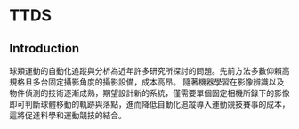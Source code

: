 # TTDS

## Introduction

球類運動的自動化追蹤與分析為近年許多研究所探討的問題。先前方法多數仰賴高規格且多台固定攝影角度的攝影設備，成本高昂。
隨著機器學習在影像辨識以及物件偵測的技術逐漸成熟，期望設計新的系統，僅需要單個固定相機所錄下的影像即可判斷球體移動的軌跡與落點，進而降低自動化追蹤導入運動競技賽事的成本，這將促進科學和運動競技的結合。

